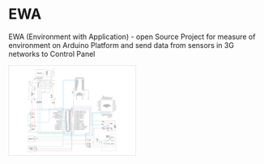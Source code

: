 # EWA
EWA (Environment with Application) - open Source Project for measure of environment on Arduino Platform and send data from sensors in 3G networks to Control Panel

<img src = "circuit.png" width = "50%">
